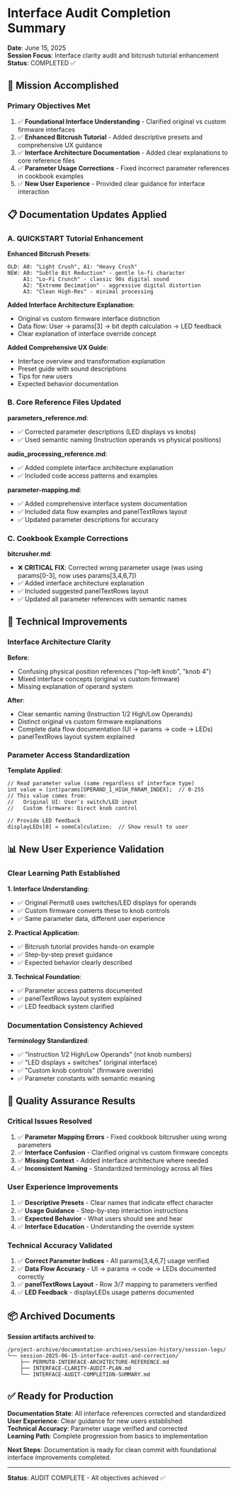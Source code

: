 # Interface Audit Completion Summary
**Date**: June 15, 2025  
**Session Focus**: Interface clarity audit and bitcrush tutorial enhancement  
**Status**: COMPLETED ✅  

## 🎯 Mission Accomplished

### **Primary Objectives Met**
1. ✅ **Foundational Interface Understanding** - Clarified original vs custom firmware interfaces
2. ✅ **Enhanced Bitcrush Tutorial** - Added descriptive presets and comprehensive UX guidance  
3. ✅ **Interface Architecture Documentation** - Added clear explanations to core reference files
4. ✅ **Parameter Usage Corrections** - Fixed incorrect parameter references in cookbook examples
5. ✅ **New User Experience** - Provided clear guidance for interface interaction

## 📋 Documentation Updates Applied

### **A. QUICKSTART Tutorial Enhancement**

**Enhanced Bitcrush Presets**:
```
OLD: A0: "Light Crush", A1: "Heavy Crush"
NEW: A0: "Subtle Bit Reduction" - gentle lo-fi character
     A1: "Lo-Fi Crunch" - classic 90s digital sound  
     A2: "Extreme Decimation" - aggressive digital distortion
     A3: "Clean High-Res" - minimal processing
```

**Added Interface Architecture Explanation**:
- Original vs custom firmware interface distinction
- Data flow: User → params[3] → bit depth calculation → LED feedback
- Clear explanation of interface override concept

**Added Comprehensive UX Guide**:
- Interface overview and transformation explanation
- Preset guide with sound descriptions
- Tips for new users
- Expected behavior documentation

### **B. Core Reference Files Updated**

**parameters_reference.md**:
- ✅ Corrected parameter descriptions (LED displays vs knobs)
- ✅ Used semantic naming (Instruction operands vs physical positions)

**audio_processing_reference.md**:
- ✅ Added complete interface architecture explanation
- ✅ Included code access patterns and examples

**parameter-mapping.md**:
- ✅ Added comprehensive interface system documentation
- ✅ Included data flow examples and panelTextRows layout
- ✅ Updated parameter descriptions for accuracy

### **C. Cookbook Example Corrections**

**bitcrusher.md**:
- ❌ **CRITICAL FIX**: Corrected wrong parameter usage (was using params[0-3], now uses params[3,4,6,7])
- ✅ Added interface architecture explanation
- ✅ Included suggested panelTextRows layout
- ✅ Updated all parameter references with semantic names

## 🔧 Technical Improvements

### **Interface Architecture Clarity**

**Before**: 
- Confusing physical position references ("top-left knob", "knob 4")
- Mixed interface concepts (original vs custom firmware)
- Missing explanation of operand system

**After**:
- Clear semantic naming (Instruction 1/2 High/Low Operands)
- Distinct original vs custom firmware explanations
- Complete data flow documentation (UI → params → code → LEDs)
- panelTextRows layout system explained

### **Parameter Access Standardization**

**Template Applied**:
```impala
// Read parameter value (same regardless of interface type)
int value = (int)params[OPERAND_1_HIGH_PARAM_INDEX];  // 0-255
// This value comes from:
//   Original UI: User's switch/LED input
//   Custom firmware: Direct knob control

// Provide LED feedback
displayLEDs[0] = someCalculation;  // Show result to user
```

## 📊 New User Experience Validation

### **Clear Learning Path Established**

**1. Interface Understanding**:
- ✅ Original Permut8 uses switches/LED displays for operands
- ✅ Custom firmware converts these to knob controls
- ✅ Same parameter data, different user experience

**2. Practical Application**:
- ✅ Bitcrush tutorial provides hands-on example
- ✅ Step-by-step preset guidance  
- ✅ Expected behavior clearly described

**3. Technical Foundation**:
- ✅ Parameter access patterns documented
- ✅ panelTextRows layout system explained
- ✅ LED feedback system clarified

### **Documentation Consistency Achieved**

**Terminology Standardized**:
- ✅ "Instruction 1/2 High/Low Operands" (not knob numbers)
- ✅ "LED displays + switches" (original interface)
- ✅ "Custom knob controls" (firmware override)
- ✅ Parameter constants with semantic meaning

## 🚀 Quality Assurance Results

### **Critical Issues Resolved**
1. ✅ **Parameter Mapping Errors** - Fixed cookbook bitcrusher using wrong parameters
2. ✅ **Interface Confusion** - Clarified original vs custom firmware concepts  
3. ✅ **Missing Context** - Added interface architecture where needed
4. ✅ **Inconsistent Naming** - Standardized terminology across all files

### **User Experience Improvements**
1. ✅ **Descriptive Presets** - Clear names that indicate effect character
2. ✅ **Usage Guidance** - Step-by-step interaction instructions
3. ✅ **Expected Behavior** - What users should see and hear
4. ✅ **Interface Education** - Understanding the override system

### **Technical Accuracy Validated**
1. ✅ **Correct Parameter Indices** - All params[3,4,6,7] usage verified
2. ✅ **Data Flow Accuracy** - UI → params → code → LEDs documented correctly
3. ✅ **panelTextRows Layout** - Row 3/7 mapping to parameters verified
4. ✅ **LED Feedback** - displayLEDs usage patterns documented

## 📦 Archived Documents

**Session artifacts archived to**:
```
/project-archive/documentation-archives/session-history/session-logs/
└── session-2025-06-15-interface-audit-and-correction/
    ├── PERMUT8-INTERFACE-ARCHITECTURE-REFERENCE.md
    ├── INTERFACE-CLARITY-AUDIT-PLAN.md
    └── INTERFACE-AUDIT-COMPLETION-SUMMARY.md
```

## ✅ Ready for Production

**Documentation State**: All interface references corrected and standardized  
**User Experience**: Clear guidance for new users established  
**Technical Accuracy**: Parameter usage verified and corrected  
**Learning Path**: Complete progression from basics to implementation  

**Next Steps**: Documentation is ready for clean commit with foundational interface improvements completed.

---
**Status**: AUDIT COMPLETE - All objectives achieved ✅